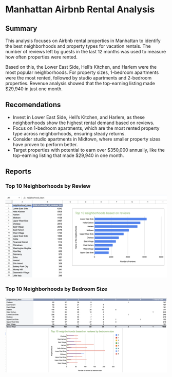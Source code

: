 # Manhattan Airbnb Rental Analysis

## Summary

This analysis focuses on Airbnb rental properties in Manhattan to identify the best neighborhoods and property types for vacation rentals. The number of reviews left by guests in the last 12 months was used to measure how often properties were rented.

Based on this, the Lower East Side, Hell’s Kitchen, and Harlem were the most popular neighborhoods. For property sizes, 1-bedroom apartments were the most rented, followed by studio apartments and 2-bedroom properties. Revenue analysis showed that the top-earning listing made $29,940 in just one month.


## Recomendations

* Invest in Lower East Side, Hell’s Kitchen, and Harlem, as these neighborhoods show the highest rental demand based on reviews.
* Focus on 1-bedroom apartments, which are the most rented property type across neighborhoods, ensuring steady returns.
* Consider studio apartments in Midtown, where smaller property sizes have proven to perform better.
* Target properties with potential to earn over $350,000 annually, like the top-earning listing that made $29,940 in one month.

## Reports

### Top 10 Neighborhoods by Review

![Top 10 Neighborhoods](Screenshot_1.png)

### Top 10 Neighborhoods by Bedroom Size

![Top 10 Neighborhoods by Bedroom Size Review](Screenshot_2.png)
